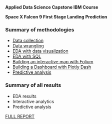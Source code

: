 **Applied Data Science Capstone IBM Course**

**Space X Falcon 9 First Stage Landing Prediction**

### Summary of methodologies

- [Data collection](https://github.com/atndan/Space-X-Falcon-9-First-Stage-Landing-Prediction/blob/main/data-collection-webscraping.ipynb)
- [Data wrangling](https://github.com/atndan/Space-X-Falcon-9-First-Stage-Landing-Prediction/blob/main/data-wrangling.ipynb)
- [EDA with data visualization](https://github.com/atndan/Space-X-Falcon-9-First-Stage-Landing-Prediction/blob/main/eda-data-visualize.ipynb)
- [EDA with SQL](https://github.com/atndan/Space-X-Falcon-9-First-Stage-Landing-Prediction/blob/main/EDA%20with%20SQL.ipynb)
- [Building an interactive map with Folium](https://github.com/atndan/Space-X-Falcon-9-First-Stage-Landing-Prediction/blob/main/map-analysis-Folium.ipynb)
- [Building a Dashboard with Plotly Dash](https://github.com/atndan/Space-X-Falcon-9-First-Stage-Landing-Prediction/blob/main/build-interactive-Dashboard-Ploty-Dash.ipynb)
- [Predictive analysis](https://github.com/atndan/Space-X-Falcon-9-First-Stage-Landing-Prediction/blob/main/SpaceX_Machine%20Learning%20Prediction_Part_5.ipynb)

### Summary of all results
- EDA results
- Interactive analytics
- Predictive analysis

[FULL REPORT](https://github.com/atndan/Space-X-Falcon-9-First-Stage-Landing-Prediction/blob/main/Reports.pdf)
